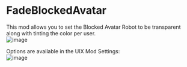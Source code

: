 # FadeBlockedAvatar
   
This mod allows you to set the Blocked Avatar Robot to be transparent along with tinting the color per user.         
   ![image](https://github.com/Nirv-git/CVRMods-Nirv/assets/81605232/844eaf4d-c299-45da-b757-6ffcff1bb94f)

Options are available in the UIX Mod Settings:     
![image](https://github.com/Nirv-git/CVRMods-Nirv/assets/81605232/8a7ef395-b138-4bc2-905c-a7fc3aaf4dd7)